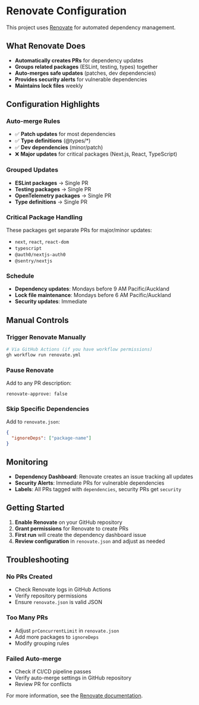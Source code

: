 # Renovate Configuration

This project uses [Renovate](https://docs.renovatebot.com/) for automated dependency management.

## What Renovate Does

- **Automatically creates PRs** for dependency updates
- **Groups related packages** (ESLint, testing, types) together
- **Auto-merges safe updates** (patches, dev dependencies)
- **Provides security alerts** for vulnerable dependencies
- **Maintains lock files** weekly

## Configuration Highlights

### Auto-merge Rules

- ✅ **Patch updates** for most dependencies
- ✅ **Type definitions** (@types/\*)
- ✅ **Dev dependencies** (minor/patch)
- ❌ **Major updates** for critical packages (Next.js, React, TypeScript)

### Grouped Updates

- **ESLint packages** → Single PR
- **Testing packages** → Single PR
- **OpenTelemetry packages** → Single PR
- **Type definitions** → Single PR

### Critical Package Handling

These packages get separate PRs for major/minor updates:

- `next`, `react`, `react-dom`
- `typescript`
- `@auth0/nextjs-auth0`
- `@sentry/nextjs`

### Schedule

- **Dependency updates**: Mondays before 9 AM Pacific/Auckland
- **Lock file maintenance**: Mondays before 6 AM Pacific/Auckland
- **Security updates**: Immediate

## Manual Controls

### Trigger Renovate Manually

```bash
# Via GitHub Actions (if you have workflow permissions)
gh workflow run renovate.yml
```

### Pause Renovate

Add to any PR description:

```
renovate-approve: false
```

### Skip Specific Dependencies

Add to `renovate.json`:

```json
{
  "ignoreDeps": ["package-name"]
}
```

## Monitoring

- **Dependency Dashboard**: Renovate creates an issue tracking all updates
- **Security Alerts**: Immediate PRs for vulnerable dependencies
- **Labels**: All PRs tagged with `dependencies`, security PRs get `security`

## Getting Started

1. **Enable Renovate** on your GitHub repository
2. **Grant permissions** for Renovate to create PRs
3. **First run** will create the dependency dashboard issue
4. **Review configuration** in `renovate.json` and adjust as needed

## Troubleshooting

### No PRs Created

- Check Renovate logs in GitHub Actions
- Verify repository permissions
- Ensure `renovate.json` is valid JSON

### Too Many PRs

- Adjust `prConcurrentLimit` in `renovate.json`
- Add more packages to `ignoreDeps`
- Modify grouping rules

### Failed Auto-merge

- Check if CI/CD pipeline passes
- Verify auto-merge settings in GitHub repository
- Review PR for conflicts

For more information, see the [Renovate documentation](https://docs.renovatebot.com/).
